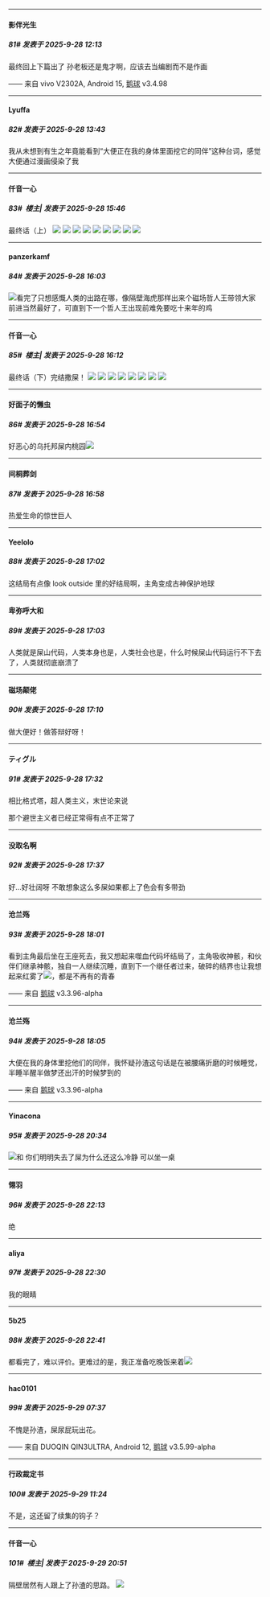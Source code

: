 ﻿
*****

####  影伴光生  
##### 81#       发表于 2025-9-28 12:13

最终回上下篇出了
孙老板还是鬼才啊，应该去当编剧而不是作画

—— 来自 vivo V2302A, Android 15, [鹅球](https://www.pgyer.com/GcUxKd4w) v3.4.98


*****

####  Lyuffa  
##### 82#       发表于 2025-9-28 13:43

我从未想到有生之年竟能看到“大便正在我的身体里面挖它的同伴”这种台词，感觉大便通过漫画侵染了我


*****

####  仟音一心  
##### 83#         楼主| 发表于 2025-9-28 15:46

最终话（上）
<img src="https://youke1.picui.cn/s1/2025/09/28/68d8dbef8b644.png" referrerpolicy="no-referrer">
<img src="https://youke1.picui.cn/s1/2025/09/28/68d8dc6248908.png" referrerpolicy="no-referrer">
<img src="https://youke1.picui.cn/s1/2025/09/28/68d8de838c337.png" referrerpolicy="no-referrer">
<img src="https://youke1.picui.cn/s1/2025/09/28/68d8def4e34dc.png" referrerpolicy="no-referrer">
<img src="https://youke1.picui.cn/s1/2025/09/28/68d8e0c251d2d.png" referrerpolicy="no-referrer">
<img src="https://youke1.picui.cn/s1/2025/09/28/68d8e0c8355c6.png" referrerpolicy="no-referrer">
<img src="https://youke1.picui.cn/s1/2025/09/28/68d8e0fcd64c0.png" referrerpolicy="no-referrer">
<img src="https://youke1.picui.cn/s1/2025/09/28/68d8e12ca1f43.png" referrerpolicy="no-referrer">
<img src="https://youke1.picui.cn/s1/2025/09/28/68d8e72c7ce72.png" referrerpolicy="no-referrer">


*****

####  panzerkamf  
##### 84#       发表于 2025-9-28 16:03

<img src="https://static.stage1st.com/image/smiley/face2017/124.png" referrerpolicy="no-referrer">看完了只想感慨人类的出路在哪，像隔壁海虎那样出来个磁场哲人王带领大家前进当然最好了，可直到下一个哲人王出现前难免要吃十来年的鸡


*****

####  仟音一心  
##### 85#         楼主| 发表于 2025-9-28 16:12

最终话（下）完结撒屎！
<img src="https://youke1.picui.cn/s1/2025/09/28/68d8eb0d713cf.png" referrerpolicy="no-referrer">
<img src="https://youke1.picui.cn/s1/2025/09/28/68d8eb03503c9.png" referrerpolicy="no-referrer">
<img src="https://youke1.picui.cn/s1/2025/09/28/68d8eb0a1af53.png" referrerpolicy="no-referrer">
<img src="https://youke1.picui.cn/s1/2025/09/28/68d8eb077c7ec.png" referrerpolicy="no-referrer">
<img src="https://youke1.picui.cn/s1/2025/09/28/68d8eb11ac818.png" referrerpolicy="no-referrer">
<img src="https://youke1.picui.cn/s1/2025/09/28/68d8eb41f1aa6.png" referrerpolicy="no-referrer">
<img src="https://youke1.picui.cn/s1/2025/09/28/68d8eb5181c50.png" referrerpolicy="no-referrer">
<img src="https://youke1.picui.cn/s1/2025/09/28/68d8eb4c54468.png" referrerpolicy="no-referrer">


*****

####  好面子的懒虫  
##### 86#       发表于 2025-9-28 16:54

好恶心的乌托邦屎内桃园<img src="https://static.stage1st.com/image/smiley/face2017/112.png" referrerpolicy="no-referrer">


*****

####  间桐葬剑  
##### 87#       发表于 2025-9-28 16:58

热爱生命的惊世巨人


*****

####  Yeelolo  
##### 88#       发表于 2025-9-28 17:02

这结局有点像 look outside 里的好结局啊，主角变成古神保护地球

*****

####  卑弥呼大和  
##### 89#       发表于 2025-9-28 17:03

人类就是屎山代码，人类本身也是，人类社会也是，什么时候屎山代码运行不下去了，人类就彻底崩溃了


*****

####  磁场颠佬  
##### 90#       发表于 2025-9-28 17:10

做大便好！做答辩好呀！


*****

####  ティグル  
##### 91#       发表于 2025-9-28 17:32

相比格式塔，超人类主义，末世论来说

那个避世主义者已经正常得有点不正常了

*****

####  没取名啊  
##### 92#       发表于 2025-9-28 17:37

好…好壮阔呀
不敢想象这么多屎如果都上了色会有多带劲


*****

####  沧兰殇  
##### 93#       发表于 2025-9-28 18:01

看到主角最后坐在王座死去，我又想起来噬血代码坏结局了，主角吸收神骸，和伙伴们继承神骸，独自一人继续沉睡，直到下一个继任者过来，破碎的结界也让我想起来红雾了<img src="https://static.stage1st.com/image/smiley/face2017/139.png" referrerpolicy="no-referrer">，都是不再有的青春

—— 来自 [鹅球](https://www.pgyer.com/xfPejhuq) v3.3.96-alpha


*****

####  沧兰殇  
##### 94#       发表于 2025-9-28 18:05

大便在我的身体里挖他们的同伴，我怀疑孙渣这句话是在被腰痛折磨的时候睡觉，半睡半醒半做梦还出汗的时候梦到的

—— 来自 [鹅球](https://www.pgyer.com/xfPejhuq) v3.3.96-alpha


*****

####  Yinacona  
##### 95#       发表于 2025-9-28 20:34

<img src="https://static.stage1st.com/image/smiley/face2017/112.png" referrerpolicy="no-referrer">和 你们明明失去了屎为什么还这么冷静 可以坐一桌


*****

####  翎羽  
##### 96#       发表于 2025-9-28 22:13

绝


*****

####  aliya  
##### 97#       发表于 2025-9-28 22:30

我的眼睛


*****

####  5b25  
##### 98#       发表于 2025-9-28 22:41

都看完了，难以评价。更难过的是，我正准备吃晚饭来着<img src="https://static.stage1st.com/image/smiley/face2017/118.png" referrerpolicy="no-referrer">


*****

####  hac0101  
##### 99#       发表于 2025-9-29 07:37

不愧是孙渣，屎尿屁玩出花。

—— 来自 DUOQIN QIN3ULTRA, Android 12, [鹅球](https://www.pgyer.com/xfPejhuq) v3.5.99-alpha


*****

####  行政裁定书  
##### 100#       发表于 2025-9-29 11:24

不是，这还留了续集的钩子？


*****

####  仟音一心  
##### 101#         楼主| 发表于 2025-9-29 20:51

隔壁居然有人跟上了孙渣的思路。
<img src="https://p.sda1.dev/27/73a35c2da4d2b756cc8ade87e127c691/image.jpg" referrerpolicy="no-referrer">

